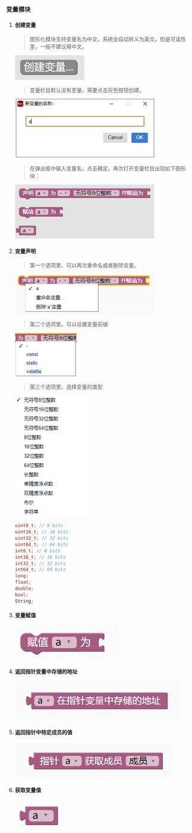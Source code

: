 ### 变量模块  <!-- {docsify-ignore} -->

1. #### 创建变量

   

   > 图形化模块支持变量名为中文，系统会自动转义为英文，但是可读性差，一般不建议用中文。
   >
   > 

   ![image-20230303141615924](func05.assets/image-20230303141615924.png) 

   

   > 变量栏目默认没有变量，需要点击灰色按钮创建。

   

   ![image-20230303141653664](func05.assets/image-20230303141653664.png) 

   

   > 在弹出框中输入变量名，点击确定。再次打开变量栏目出现如下图形块：

   


   ![image-20230303141701205](func05.assets/image-20230303141701205.png) 

   

2. #### 变量声明

   

   > 第一个选项里，可以再次重命名或者删除变量。

   

   ![image-20230303141725050](func05.assets/image-20230303141725050.png) 

   

   > 第二个选项里，可以设置变量前缀

   

   ![image-20230303141730148](func05.assets/image-20230303141730148.png) 

   

   > 第三个选项里，选择变量的类型

   

   ![image-20230303141738411](func05.assets/image-20230303141738411.png) 

   ```cpp
   uint8_t; // 8 bits
   uint16_t; // 16 bits
   uint32_t; // 32 bits
   uint64_t; // 64 bits
   int8_t; // 8 bits
   int16_t; // 16 bits
   int32_t; // 32 bits
   int64_t; // 64 bits
   long;
   float;
   double;
   bool;
   String;
   ```

3. #### 变量赋值

   

   ![image-20230303141902861](func05.assets/image-20230303141902861.png) 

   

4. #### 返回指针变量中存储的地址

   

   ![image-20230321161434417](func05.assets/image-20230321161434417.png) 

   

5. #### 返回指针中特定成员的值

   

   ![image-20230321161455146](func05.assets/image-20230321161455146.png) 

   

6. #### 获取变量值

   ![image-20230303141909308](func05.assets/image-20230303141909308.png) 

   